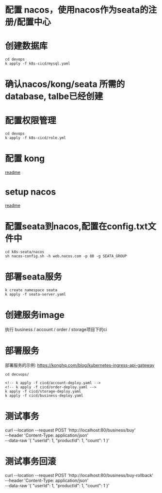 # 配置 nacos，使用nacos作为seata的注册/配置中心
# 创建数据库
```
cd devops
k apply -f k8s-cicd/mysql.yaml
```
# 确认nacos/kong/seata 所需的database, talbe已经创建
# 配置权限管理
```
cd devops
k apply -f k8s-cicd/role.yml
```
# 配置 kong
[readme](https://github.com/pjhu/seata/tree/master/devops/kong/readme.MD)

# setup nacos
[readme](https://github.com/pjhu/seata/tree/master/devops/consul/readme.MD)

# 配置seata到nacos,配置在config.txt文件中
```
cd k8s-seata/nacos
sh nacos-config.sh -h web.nacos.com -p 80 -g SEATA_GROUP
```
# 部署seata服务
```
k create namespace seata
k apply -f seata-server.yaml
```
# 创建服务image
执行 business / account / order / storage项目下的ci

# 部署服务
部署服务的示例: https://konghq.com/blog/kubernetes-ingress-api-gateway
```
cd decvops/

<!-- k apply -f cicd/account-deploy.yaml -->
<!-- k apply -f cicd/order-deploy.yaml -->
k apply -f cicd/storage-deploy.yaml
k apply -f cicd/business-deploy.yaml
```

# 测试事务
curl --location --request POST 'http://localhost:80/business/buy' \
--header 'Content-Type: application/json' \
--data-raw '{
	"userId": 1,
	"productId": 1,
    "count": 1
}'

# 测试事务回滚
curl --location --request POST 'http://localhost:80/business/buy-rollback' \
--header 'Content-Type: application/json' \
--data-raw '{
	"userId": 1,
	"productId": 1,
  "count": 1
}'